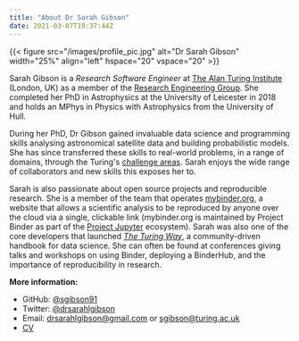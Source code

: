```yaml
---
title: "About Dr Sarah Gibson"
date: 2021-03-07T19:37:44Z
---
```


{{< figure src="/images/profile_pic.jpg" alt="Dr Sarah Gibson" width="25%" align="left" hspace="20" vspace="20" >}}

Sarah Gibson is a _Research Software Engineer_ at [The Alan Turing Institute](https://www.turing.ac.uk/) (London, UK) as a member of the [Research Engineering Group](https://www.turing.ac.uk/research/research-programmes/research-engineering).
She completed her PhD in Astrophysics at the University of Leicester in 2018 and holds an MPhys in Physics with Astrophysics from the University of Hull.

During her PhD, Dr Gibson gained invaluable data science and programming skills analysing astronomical satellite data and building probabilistic models.
She has since transferred these skills to real-world problems, in a range of domains, through the Turing's [challenge areas](https://www.turing.ac.uk/research/challenges).
Sarah enjoys the wide range of collaborators and new skills this exposes her to.

Sarah is also passionate about open source projects and reproducible research.
She is a member of the team that operates [mybinder.org](https://mybinder.org), a website that allows a scientific analysis to be reproduced by anyone over the cloud via a single, clickable link (mybinder.org is maintained by Project Binder as part of the [Project Jupyter](https://jupyter.org) ecosystem).
Sarah was also one of the core developers that launched [_The Turing Way_](https://github.com/alan-turing-institute/the-turing-way), a community-driven handbook for data science.
She can often be found at conferences giving talks and workshops on using Binder, deploying a BinderHub, and the importance of reproducibility in research.

__More information:__

- GitHub: [@sgibson91](https://github.com/sgibson91)
- Twitter: [@drsarahlgibson](https://twitter.com/drsarahlgibson)
- Email: [drsarahlgibson@gmail.com](mailto:drsarahlgibson@gmail.com) or [sgibson@turing.ac.uk](mailto:sgibson@turing.ac.uk)
- [CV](https://sgibson91.github.io/cv/)
